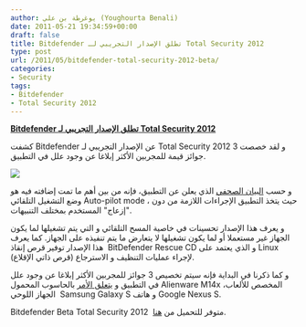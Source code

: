 ```yaml
---
author: يوغرطة بن علي (Youghourta Benali)
date: 2011-05-21 19:34:59+00:00
draft: false
title: Bitdefender تطلق الإصدار التجريبي لـ Total Security 2012
type: post
url: /2011/05/bitdefender-total-security-2012-beta/
categories:
- Security
tags:
- Bitdefender
- Total Security 2012
---
```


[**Bitdefender تطلق الإصدار التجريبي لـ Total Security 2012**](http://www.it-scoop.com/2011/05/bitdefender-total-security-2012-beta)


كشفت Bitdefender عن الإصدار التجريبي لـ Total Security 2012 و لقد خصصت 3 جوائز قيمة للمجربين الأكثر إبلاغا عن وجود علل في التطبيق.



[![](http://beta2012.bitdefender.com/images/screenshots/Main%20View%20-%20Protected.png)
](http://www.it-scoop.com/2011/05/bitdefender-total-security-2012-beta)

و حسب [البيان الصحفي](http://www.bitdefenderme.com/NW2106-me--%D8%A8%D8%AA%D8%AF%D9%8A%D9%81%D9%86%D8%AF%D8%B1-%D8%AA%D8%B7%D9%84%D9%82-%D8%A8%D8%B1%D9%86%D8%A7%D9%85%D8%AC-Total-Security-2012-BETA.html) الذي يعلن عن التطبيق، فإنه من بين أهم ما تمت إضافته فيه هو وضع التشغيل التلقائي Auto-pilot mode ، حيث يتخذ التطبيق الإجراءات اللازمة من دون "إزعاج" المستخدم بمختلف التنبيهات.

و يعرف هذا الإصدار تحسينات في خاصية المسح التلقائي و التي يتم تشغيلها لما يكون الجهاز غير مستعملا أو لما يكون تشغيلها لا يتعارض ما يتم تنفيذه على الجهاز. كما يعرف هذا الإصدار توفير قرص إنقاذ  BitDefender Rescue CD و الذي يعتمد على Linux (قرص ذاتي الإقلاع) لإجراء عمليات التنظيف و الاسترجاع.

و كما ذكرنا في البداية فإنه سيتم تخصيص 3 جوائز للمجربين الأكثر إبلاغا عن وجود علل في التطبيق و [يتعلق الأمر](http://beta2012.bitdefender.com/prize.html) بالحاسوب المحمول Alienware M14x المخصص للألعاب، الجهاز اللوحي  Samsung Galaxy S و هاتف Google Nexus S.

Bitdefender Beta Total Security 2012  متوفر للتحميل من [هنا](http://beta2012.bitdefender.com/).



